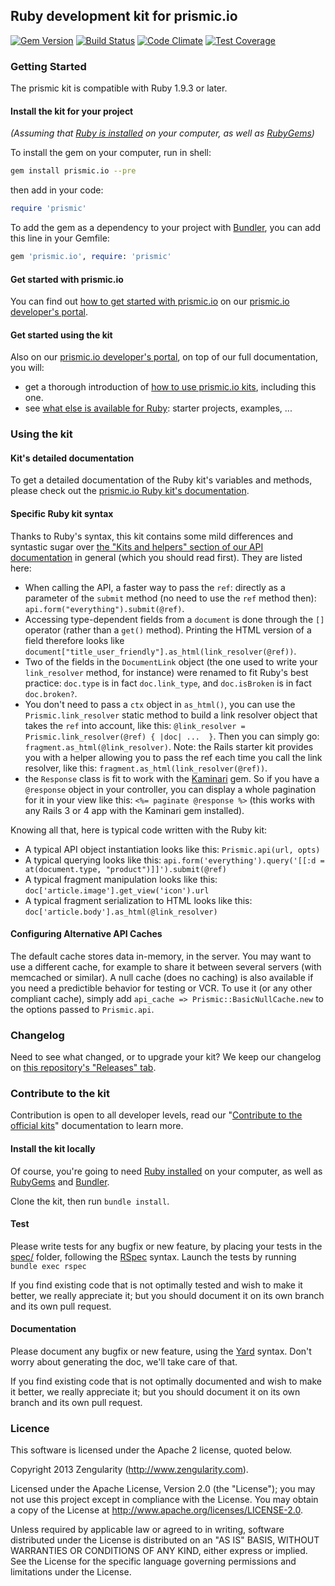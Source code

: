 ## Ruby development kit for prismic.io

[![Gem Version](https://badge.fury.io/rb/prismic.io.png)](http://badge.fury.io/rb/prismic.io)
[![Build Status](https://api.travis-ci.org/prismicio/ruby-kit.png)](https://travis-ci.org/prismicio/ruby-kit)
[![Code Climate](https://codeclimate.com/github/prismicio/ruby-kit/badges/gpa.svg)](https://codeclimate.com/github/prismicio/ruby-kit)
[![Test Coverage](https://codeclimate.com/github/prismicio/ruby-kit/badges/coverage.svg)](https://codeclimate.com/github/prismicio/ruby-kit)

### Getting Started

The prismic kit is compatible with Ruby 1.9.3 or later.

#### Install the kit for your project

*(Assuming that [Ruby is installed](https://www.ruby-lang.org/en/downloads/) on your computer, as well as [RubyGems](http://rubygems.org/pages/download))*


To install the gem on your computer, run in shell:

```sh
gem install prismic.io --pre
```
then add in your code:
```ruby
require 'prismic'
```

To add the gem as a dependency to your project with [Bundler](http://bundler.io/), you can add this line in your Gemfile:

```ruby
gem 'prismic.io', require: 'prismic'
```

#### Get started with prismic.io

You can find out [how to get started with prismic.io](https://developers.prismic.io/documentation/UjBaQsuvzdIHvE4D/getting-started) on our [prismic.io developer's portal](https://developers.prismic.io/).

#### Get started using the kit

Also on our [prismic.io developer's portal](https://developers.prismic.io/), on top of our full documentation, you will:
 * get a thorough introduction of [how to use prismic.io kits](https://developers.prismic.io/documentation/UjBe8bGIJ3EKtgBZ/api-documentation#kits-and-helpers), including this one.
 * see [what else is available for Ruby](https://developers.prismic.io/technologies/UjBh6MuvzeMJvE4m/ruby): starter projects, examples, ...

### Using the kit

#### Kit's detailed documentation

To get a detailed documentation of the Ruby kit's variables and methods, please check out the [prismic.io Ruby kit's documentation](http://rubydoc.info/github/prismicio/ruby-kit/master/frames).

#### Specific Ruby kit syntax

Thanks to Ruby's syntax, this kit contains some mild differences and syntastic sugar over [the "Kits and helpers" section of our API documentation](https://developers.prismic.io/documentation/UjBe8bGIJ3EKtgBZ/api-documentation#kits-and-helpers) in general (which you should read first). They are listed here:

 * When calling the API, a faster way to pass the `ref`: directly as a parameter of the `submit` method (no need to use the `ref` method then): `api.form("everything").submit(@ref)`.
 * Accessing type-dependent fields from a `document` is done through the `[]` operator (rather than a `get()` method). Printing the HTML version of a field therefore looks like `document["title_user_friendly"].as_html(link_resolver(@ref))`.
 * Two of the fields in the `DocumentLink` object (the one used to write your `link_resolver` method, for instance) were renamed to fit Ruby's best practice: `doc.type` is in fact `doc.link_type`, and `doc.isBroken` is in fact `doc.broken?`.
 * You don't need to pass a `ctx` object in `as_html()`, you can use the `Prismic.link_resolver` static method to build a link resolver object that takes the `ref` into account, like this: `@link_resolver = Prismic.link_resolver(@ref) { |doc| ...  }`. Then you can simply go: `fragment.as_html(@link_resolver)`. Note: the Rails starter kit provides you with a helper allowing you to pass the ref each time you call the link resolver, like this: `fragment.as_html(link_resolver(@ref))`.
 * the `Response` class is fit to work with the [Kaminari](https://github.com/amatsuda/kaminari) gem. So if you have a `@response` object in your controller, you can display a whole pagination for it in your view like this: `<%= paginate @response %>` (this works with any Rails 3 or 4 app with the Kaminari gem installed).

Knowing all that, here is typical code written with the Ruby kit:

 * A typical API object instantiation looks like this: `Prismic.api(url, opts)`
 * A typical querying looks like this: `api.form('everything').query('[[:d = at(document.type, "product")]]').submit(@ref)`
 * A typical fragment manipulation looks like this: `doc['article.image'].get_view('icon').url`
 * A typical fragment serialization to HTML looks like this: `doc['article.body'].as_html(@link_resolver)`

#### Configuring Alternative API Caches

The default cache stores data in-memory, in the server. You may want to use a different cache, for example to share it between several servers (with memcached or similar). A null cache (does no caching) is also available if you need a predictible behavior for testing or VCR. To use it (or any other compliant cache), simply add `api_cache => Prismic::BasicNullCache.new`
to the options passed to `Prismic.api`.

### Changelog

Need to see what changed, or to upgrade your kit? We keep our changelog on [this repository's "Releases" tab](https://github.com/prismicio/ruby-kit/releases).

### Contribute to the kit

Contribution is open to all developer levels, read our "[Contribute to the official kits](https://developers.prismic.io/documentation/UszOeAEAANUlwFpp/contribute-to-the-official-kits)" documentation to learn more.

#### Install the kit locally

Of course, you're going to need [Ruby installed](https://www.ruby-lang.org/en/downloads/) on your computer, as well as [RubyGems](http://rubygems.org/pages/download) and [Bundler](http://bundler.io/).

Clone the kit, then run ```bundle install```.

#### Test

Please write tests for any bugfix or new feature, by placing your tests in the [spec/](spec/) folder, following the [RSpec](http://rspec.info/) syntax. Launch the tests by running ```bundle exec rspec```

If you find existing code that is not optimally tested and wish to make it better, we really appreciate it; but you should document it on its own branch and its own pull request.

#### Documentation

Please document any bugfix or new feature, using the [Yard](http://yardoc.org/) syntax. Don't worry about generating the doc, we'll take care of that.

If you find existing code that is not optimally documented and wish to make it better, we really appreciate it; but you should document it on its own branch and its own pull request.

### Licence

This software is licensed under the Apache 2 license, quoted below.

Copyright 2013 Zengularity (http://www.zengularity.com).

Licensed under the Apache License, Version 2.0 (the "License"); you may not use this project except in compliance with the License. You may obtain a copy of the License at http://www.apache.org/licenses/LICENSE-2.0.

Unless required by applicable law or agreed to in writing, software distributed under the License is distributed on an "AS IS" BASIS, WITHOUT WARRANTIES OR CONDITIONS OF ANY KIND, either express or implied. See the License for the specific language governing permissions and limitations under the License.

